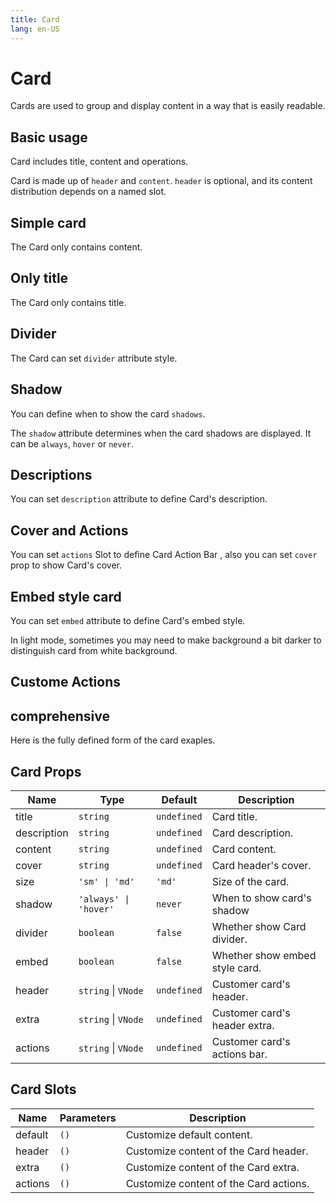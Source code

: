```yaml
---
title: Card
lang: en-US
---
```


# Card <update-badge/>

Cards are used to group and display content in a way that is easily readable.

## Basic usage

Card includes title, content and operations.

Card is made up of `header` and `content`. `header` is optional, and its content distribution depends on a named slot.

<demo src="../example/card/basic.vue"></demo>

## Simple card

The Card only contains content.

<demo src="../example/card/simple.vue"></demo>

## Only title

The Card only contains title.

<demo src="../example/card/only-title.vue"></demo>

## Divider

The Card can set `divider` attribute style.

<demo src="../example/card/divider.vue"></demo>

## Shadow

You can define when to show the card `shadows`.

The `shadow` attribute determines when the card shadows are displayed. It can be `always`, `hover` or `never`.

<demo src="../example/card/shadow.vue"></demo>

## Descriptions

You can set `description` attribute to define Card's description.

<demo src="../example/card/description.vue"></demo>

## Cover and Actions

You can set `actions` Slot to define Card Action Bar , also you can set `cover` prop to show Card's cover.

<demo src="../example/card/cover-action.vue"></demo>

## Embed style card

You can set `embed` attribute to define Card's embed style.

In light mode, sometimes you may need to make background a bit darker to distinguish card from white background.

<demo src="../example/card/embed.vue" />

## Custome Actions

<demo src="../example/card/custom-actions.vue"></demo>

## comprehensive

Here is the fully defined form of the card exaples.

<demo src="../example/card/comprehensive.vue"></demo>

## Card Props

| Name | Type | Default | Description |
| --- | --- | --- | --- |
| title | `string` | `undefined` | Card title. |
| description | `string` | `undefined` | Card description. |
| content | `string` | `undefined` | Card content. |
| cover | `string` | `undefined` | Card header's cover. |
| size | `'sm' \| 'md' ` | `'md'` | Size of the card. |
| shadow | `'always' \| 'hover'` | `never` | When to show card's shadow |
| divider | `boolean` | `false` | Whether show Card divider. |
| embed | `boolean` | `false` | Whether show embed style card. |
| header | `string` \| `VNode` | `undefined` | Customer card's header. |
| extra | `string` \| `VNode` | `undefined` | Customer card's header extra. |
| actions | `string` \| `VNode` | `undefined` | Customer card's actions bar. |

## Card Slots

| Name | Parameters | Description |
| --- | --- | --- |
| default | `()` | Customize default content. |
| header | `()` | Customize content of the Card header. |
| extra | `()` | Customize content of the Card extra. |
| actions | `()` | Customize content of the Card actions. |
